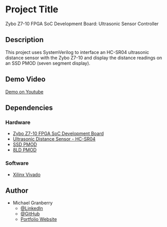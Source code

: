# Project Title

Zybo Z7-10 FPGA SoC Development Board:  Ultrasonic Sensor Controller

## Description

This project uses SystemVerilog to interface an HC-SR04 ultrasonic distance sensor with the Zybo Z7-10 and display the distance readings on an SSD PMOD (seven segment display).

## Demo Video

[Demo on Youtube](https://youtu.be/ovZSUVAvq5Y)

## Dependencies

### Hardware

* [Zybo Z7-10 FPGA SoC Development Board](https://digilent.com/shop/zybo-z7-zynq-7000-arm-fpga-soc-development-board/?gad_source=1&gclid=Cj0KCQiAkeSsBhDUARIsAK3tiedDBNo96Tg5VWCeuEqzXgPKJSFg8GQ0qwLCV-v5TlTKltLerrQGLDkaAjBgEALw_wcB)
* [Ultrasonic Distance Sensor - HC-SR04](https://www.sparkfun.com/products/15569)
* [SSD PMOD](https://digilent.com/shop/pmod-ssd-seven-segment-display/)
* [8LD PMOD](https://digilent.com/shop/pmod-8ld-eight-high-brightness-leds/)

### Software

* [Xilinx Vivado](https://www.xilinx.com/products/design-tools/vivado.html)

## Author

* Michael Granberry
    * [@LinkedIn](https://www.linkedin.com/in/michaelgranberryii/)
    * [@GitHub](https://github.com/michaelgranberryii)
    * [Portfolio Website](https://www.michaelgranberryii.com/)


